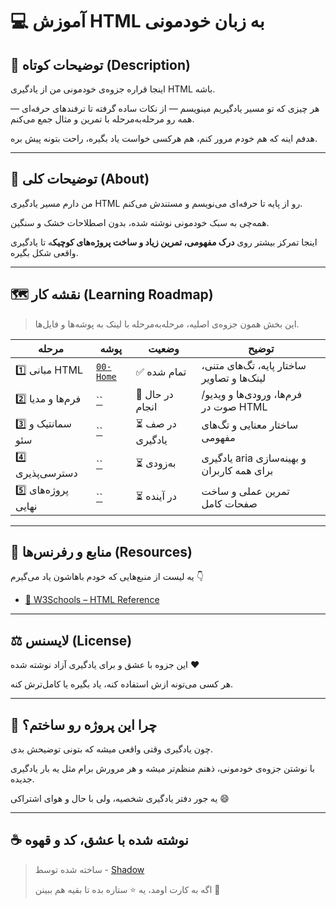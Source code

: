 # 💻 آموزش HTML به زبان خودمونی

## 📝 توضیحات کوتاه (Description)

اینجا قراره جزوه‌ی خودمونی من از یادگیری HTML باشه.

هر چیزی که تو مسیر یادگیریم مینویسم — از نکات ساده گرفته تا ترفندهای حرفه‌ای — همه رو مرحله‌به‌مرحله با تمرین و مثال جمع می‌کنم.

هدفم اینه که هم خودم مرور کنم، هم هرکسی خواست یاد بگیره، راحت بتونه پیش بره.

---

## 📖 توضیحات کلی (About)

من دارم مسیر یادگیری HTML رو از پایه تا حرفه‌ای می‌نویسم و مستندش می‌کنم.

همه‌چی به سبک خودمونی نوشته شده، بدون اصطلاحات خشک و سنگین.

اینجا تمرکز بیشتر روی **درک مفهومی، تمرین زیاد و ساخت پروژه‌های کوچیک**ه تا یادگیری واقعی شکل بگیره.

---

## 🗺️ نقشه کار (Learning Roadmap)

> این بخش همون جزوه‌ی اصلیه، مرحله‌به‌مرحله با لینک به پوشه‌ها و فایل‌ها.
> 

| مرحله | پوشه | وضعیت | توضیح |
| --- | --- | --- | --- |
| 1️⃣ مبانی HTML | [`00-Home`](gitpage) | ✅ تمام شده | ساختار پایه، تگ‌های متنی، لینک‌ها و تصاویر |
| 2️⃣ فرم‌ها و مدیا | [``]() | 🔄 در حال انجام | فرم‌ها، ورودی‌ها و ویدیو/صوت در HTML |
| 3️⃣ سمانتیک و سئو | [``]() | ⏳ در صف یادگیری | ساختار معنایی و تگ‌های مفهومی |
| 4️⃣ دسترسی‌پذیری | [``]() | ⏳ به‌زودی | یادگیری aria و بهینه‌سازی برای همه کاربران |
| 5️⃣ پروژه‌های نهایی | [``]() | ⏳ در آینده | تمرین عملی و ساخت صفحات کامل |

---

## 🔗 منابع و رفرنس‌ها (Resources)

یه لیست از منبع‌هایی که خودم باهاشون یاد می‌گیرم 👇

- [📗 W3Schools – HTML Reference](https://www.w3schools.com/html/default.asp)

---

## ⚖️ لایسنس (License)

این جزوه با عشق و برای یادگیری آزاد نوشته شده ❤️

هر کسی می‌تونه ازش استفاده کنه، یاد بگیره یا کامل‌ترش کنه.

---

## 💬 چرا این پروژه رو ساختم؟

چون یادگیری وقتی واقعی میشه که بتونی توضیحش بدی.

با نوشتن جزوه‌ی خودمونی، ذهنم منظم‌تر میشه و هر مرورش برام مثل یه بار یادگیری جدیده.

یه جور دفتر یادگیری شخصیه، ولی با حال و هوای اشتراکی 😄

---

## ☕ نوشته شده با عشق، کد و قهوه

> ساخته شده توسط - [Shadow](https://github.com/ItzShadow23)
> 
> 
> اگه به کارت اومد، یه ⭐ ستاره بده تا بقیه هم ببینن 💫
>
